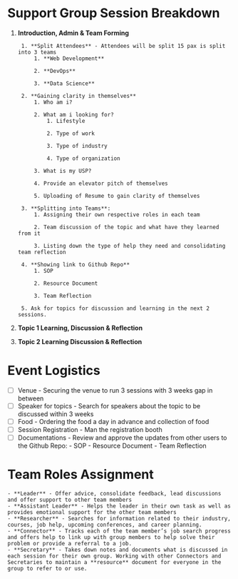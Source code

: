 # Support Group Session Breakdown

1. **Introduction, Admin & Team Forming**

        1. **Split Attendees** - Attendees will be split 15 pax is split into 3 teams
            1. **Web Development**

            2. **DevOps**

            3. **Data Science**
        
        2. **Gaining clarity in themselves**
            1. Who am i?

            2. What am i looking for?
                1. Lifestyle
                
                2. Type of work

                3. Type of industry

                4. Type of organization

            3. What is my USP?

            4. Provide an elevator pitch of themselves

            5. Uploading of Resume to gain clarity of themselves
        
        3. **Splitting into Teams**:
            1. Assigning their own respective roles in each team

            2. Team discussion of the topic and what have they learned from it

            3. Listing down the type of help they need and consolidating team reflection
        
        4. **Showing link to Github Repo**
            1. SOP

            2. Resource Document

            3. Team Reflection
        
        5. Ask for topics for discussion and learning in the next 2 sessions.

2. **Topic 1 Learning, Discussion & Reflection**

3. **Topic 2 Learning  Discussion & Reflection**

# Event Logistics

- [ ] Venue - Securing the venue to run 3 sessions with 3 weeks gap in between
- [ ] Speaker for topics - Search for speakers about the topic to be discussed within 3 weeks
- [ ] Food - Ordering the food a day in advance and collection of food
- [ ] Session Registration - Man the registration booth
- [ ] Documentations - Review and approve the updates from other users to the Github Repo:
        - SOP
        - Resource Document
        - Team Reflection

# Team Roles Assignment
    - **Leader** - Offer advice, consolidate feedback, lead discussions and offer support to other team members
    - **Assistant Leader** - Helps the leader in their own task as well as provides emotional support for the other team members
    - **Researcher** - Searches for information related to their industry, courses, job help, upcoming conferences, and career planning.
    - **Connector** - Tracks each of the team member’s job search progress and offers help to link up with group members to help solve their problem or provide a referral to a job.
    - **Secretary** - Takes down notes and documents what is discussed in each session for their own group. Working with other Connectors and Secretaries to maintain a **resource** document for everyone in the group to refer to or use.  
